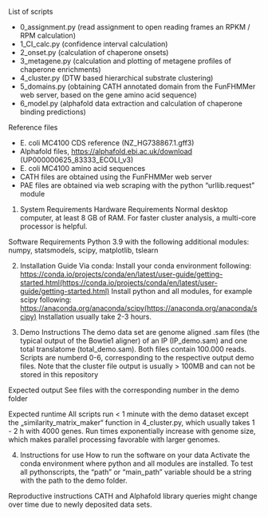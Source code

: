 ﻿List of scripts
* 0_assignment.py (read assignment to open reading frames an RPKM / RPM calculation)
* 1_CI_calc.py (confidence interval calculation)
* 2_onset.py (calculation of chaperone onsets)
* 3_metagene.py (calculation and plotting of metagene profiles of chaperone enrichments)
* 4_cluster.py (DTW based hierarchical substrate clustering)
* 5_domains.py (obtaining CATH annotated domain from the FunFHMMer web server, based on the gene amino acid sequence)
* 6_model.py (alphafold data extraction and calculation of chaperone binding predictions)

Reference files
* E. coli MC4100 CDS reference (NZ_HG738867.1.gff3)
* Alphafold files, https://alphafold.ebi.ac.uk/download (UP000000625_83333_ECOLI_v3)
* E. coli MC4100 amino acid sequences
* CATH files are obtained using the FunFHMMer web server
* PAE files are obtained via web scraping with the python “urllib.request” module

1. System Requirements
Hardware Requirements
Normal desktop computer, at least 8 GB of RAM. For faster cluster analysis, a multi-core processor is helpful.

Software Requirements
Python 3.9 with the following additional modules: numpy, statsmodels, scipy, matplotlib, tslearn

2. Installation Guide
Via conda:
Install your conda environment following: https://conda.io/projects/conda/en/latest/user-guide/getting-started.html(https://conda.io/projects/conda/en/latest/user-guide/getting-started.html)
Install python and all modules, for example scipy following: https://anaconda.org/anaconda/scipy(https://anaconda.org/anaconda/scipy)
Installation usually take 2-3 hours. 

3. Demo
Instructions
The demo data set are genome aligned .sam files (the typical output of the Bowtie1 aligner) of an IP (IP_demo.sam) and one total translatome (total_demo.sam). Both files contain 100.000 reads. Scripts are numberd 0-6, corresponding to the respective output demo files. Note that the cluster file output is usually > 100MB and can not be stored in this repository

Expected output
See files with the corresponding number in the demo folder

Expected runtime
All scripts run < 1 minute with the demo dataset except the „similarity_matrix_maker“ function in 4_cluster.py, which usually takes 1 - 2 h with 4000 genes. Run times exponentially increase with genome size, which makes parallel processing favorable with larger genomes. 

4. Instructions for use
How to run the software on your data
Activate the conda environment where python and all modules are installed. To test all pythonscripts, the “path” or “main_path” variable should be a string with the path to the demo folder.

Reproductive instructions
CATH and Alphafold library queries might change over time due to newly deposited data sets. 



